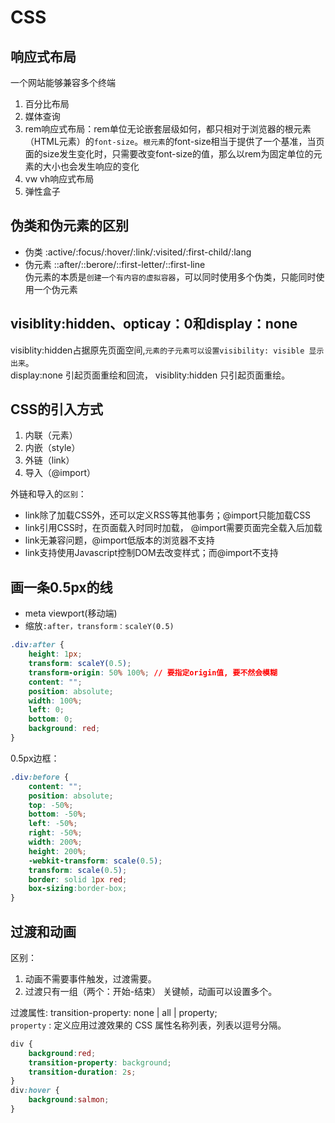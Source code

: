 # CSS

## 响应式布局
一个网站能够兼容多个终端  
1.  百分比布局
2.  媒体查询
3.  rem响应式布局：rem单位无论嵌套层级如何，都只相对于浏览器的根元素（HTML元素）的`font-size`。`根元素`的font-size相当于提供了一个基准，当页面的size发生变化时，只需要改变font-size的值，那么以rem为固定单位的元素的大小也会发生响应的变化
4.  vw vh响应式布局
5.  弹性盒子
   
## 伪类和伪元素的区别
*   伪类  :active/:focus/:hover/:link/:visited/:first-child/:lang
*   伪元素  ::after/::berore/::first-letter/::first-line  
伪元素的本质是`创建一个有内容的虚拟容器`，可以同时使用多个伪类，只能同时使用一个伪元素

## visiblity:hidden、opticay：0和display：none
visiblity:hidden占据原先页面空间,`元素的子元素可以设置visibility: visible 显示出来`。  
display:none 引起页面重绘和回流， visiblity:hidden 只引起页面重绘。

## CSS的引入方式
1. 内联（元素）
2. 内嵌（style）
3. 外链（link）
4. 导入（@import）  
   
外链和导入的`区别`：  
* link除了加载CSS外，还可以定义RSS等其他事务；@import只能加载CSS
* link引用CSS时，在页面载入时同时加载， @import需要页面完全载入后加载
* link无兼容问题，@import低版本的浏览器不支持
* link支持使用Javascript控制DOM去改变样式；而@import不支持
  
## 画一条0.5px的线
* meta viewport(移动端)
* 缩放`:after，transform：scaleY(0.5)` 
```css
.div:after {
    height: 1px;
    transform: scaleY(0.5);
    transform-origin: 50% 100%; // 要指定origin值, 要不然会模糊
    content: "";
    position: absolute;
    width: 100%;
    left: 0;
    bottom: 0;
    background: red;
}
```
0.5px边框：
``` css
.div:before {
    content: "";
    position: absolute;
    top: -50%;
    bottom: -50%;
    left: -50%;
    right: -50%;
    width: 200%;
    height: 200%;
    -webkit-transform: scale(0.5);
    transform: scale(0.5);
    border: solid 1px red;
    box-sizing:border-box;
}
```

## 过渡和动画
区别：
1. 动画不需要事件触发，过渡需要。
2. 过渡只有一组（两个：开始-结束） 关键帧，动画可以设置多个。  

过渡属性: transition-property: none | all | property;  
`property` : 定义应用过渡效果的 CSS 属性名称列表，列表以逗号分隔。
``` css
div {
    background:red;
    transition-property: background;
    transition-duration: 2s;
}
div:hover {
    background:salmon;
}
```  

